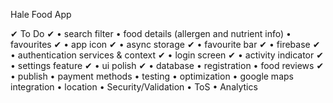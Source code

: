 Hale Food App

✔ To Do ✔
• search filter 
• food details (allergen and nutrient info) 
• favourites ✔ 
• app icon ✔
• async storage ✔
• favourite bar ✔
• firebase ✔
• authentication services & context ✔
• login screen ✔
• activity indicator ✔
• settings feature ✔
• ui polish ✔
• database
• registration 
• food reviews ✔
• publish 
• payment methods
• testing
• optimization
• google maps integration
• location
• Security/Validation
• ToS
• Analytics


 
